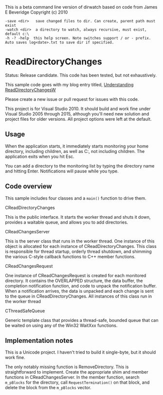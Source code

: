 
This is a beta command line version of dirwatch based on code from James E Beveridge Copyright (c) 2010 

	-save <dir>   save changed files to dir. Can create, parent path must exist 
	-watch <dir>  a directory to watch, always recursive, must exist, default c:\
	-h -? -help  this help screen. Note switches support / or - prefix. 
	Auto saves log<date>.txt to save dir if specified.

# ReadDirectoryChanges

Status:		Release candidate. This code has been tested, but not exhaustively.

This sample code goes with my blog entry titled, [Understanding ReadDirectoryChangesW](
http://qualapps.blogspot.com/2010/05/understanding-readdirectorychangesw.html)

Please create a new issue or pull request for issues with this code.

This project is for Visual Studio 2010. It should build and work fine under
Visual Studio 2005 through 2015, although you'll need new solution and
project files for older versions. All project options were left at the default.

## Usage

When the application starts, it immediately starts monitoring your home
directory, including children, as well as C:\, not including children.
The application exits when you hit Esc.

You can add a directory to the monitoring list by typing the directory
name and hitting Enter. Notifications will pause while you type.

## Code overview

This sample includes four classes and a `main()` function to drive them.

CReadDirectoryChanges

This is the public interface.  It starts the worker thread and shuts it down,
provides a waitable queue, and allows you to add directories.

CReadChangesServer

This is the server class that runs in the worker thread.  One instance of this
object is allocated for each instance of CReadDirectoryChanges.  This class is
responsible for thread startup, orderly thread shutdown, and shimming the
various C-style callback functions to C++ member functions.

CReadChangesRequest

One instance of CReadChangesRequest is created for each monitored directory.
It contains the OVERLAPPED structure, the data buffer, the completion
notification function, and code to unpack the notification buffer.  When
a notification arrives, the data is unpacked and each change is sent to
the queue in CReadDirectoryChanges. All instances of this class run in
the worker thread

CThreadSafeQueue

Generic template class that provides a thread-safe, bounded queue that
can be waited on using any of the Win32 WaitXxx functions.


## Implementation notes

This is a Unicode project. I haven't tried to build it single-byte, but
it should work fine.

The only notably missing function is RemoveDirectory.  This is straightforward
to implement.  Create the appropriate shim and member functions in
CReadChangesServer. In the member function, search `m_pBlocks` for the directory,
call `RequestTermination()` on that block, and delete the block from the `m_pBlocks` vector.
